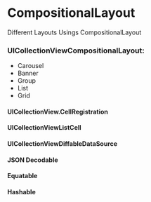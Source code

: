 # CompositionalLayout
Different Layouts Usings CompositionalLayout

### UICollectionViewCompositionalLayout:
- Carousel
- Banner
- Group
- List
- Grid

#### UICollectionView.CellRegistration
#### UICollectionViewListCell
#### UICollectionViewDiffableDataSource
#### JSON Decodable
#### Equatable
#### Hashable
